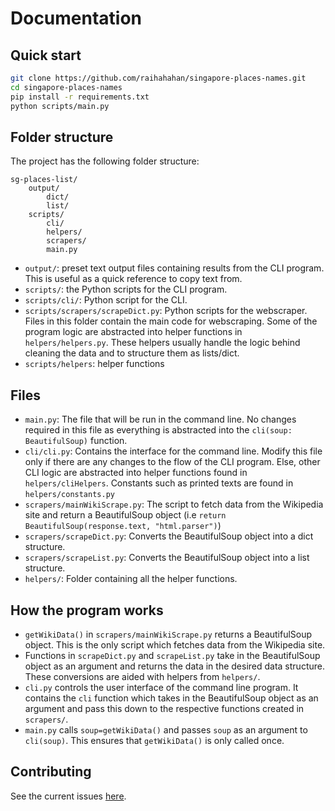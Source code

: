 # Documentation

## Quick start
   ```sh
   git clone https://github.com/raihahahan/singapore-places-names.git
   cd singapore-places-names
   pip install -r requirements.txt
   python scripts/main.py
   ```

## Folder structure
The project has the following folder structure:
```
sg-places-list/
    output/
        dict/
        list/
    scripts/
        cli/
        helpers/
        scrapers/
        main.py
```
- `output/`: preset text output files containing results from the CLI program. This is useful as a quick reference to copy text from.
- `scripts/`: the Python scripts for the CLI program.
- `scripts/cli/`: Python script for the CLI.
- `scripts/scrapers/scrapeDict.py`: Python scripts for the webscraper. Files in this folder contain the main code for webscraping. Some of the program logic are abstracted into helper functions in `helpers/helpers.py`. These helpers usually handle the logic behind cleaning the data and to structure them as lists/dict.
- `scripts/helpers`: helper functions

## Files
- `main.py`: The file that will be run in the command line. No changes required in this file as everything is abstracted into the `cli(soup: BeautifulSoup)` function.
- `cli/cli.py`: Contains the interface for the command line. Modify this file only if there are any changes to the flow of the CLI program. Else, other CLI logic are abstracted into helper functions found in `helpers/cliHelpers`. Constants such as printed texts are found in `helpers/constants.py`
- `scrapers/mainWikiScrape.py`: The script to fetch data from the Wikipedia site and return a BeautifulSoup object (i.e `return BeautifulSoup(response.text, "html.parser")`) 
- `scrapers/scrapeDict.py`: Converts the BeautifulSoup object into a dict structure.
- `scrapers/scrapeList.py`: Converts the BeautifulSoup object into a list structure.
- `helpers/`: Folder containing all the helper functions.

## How the program works
- `getWikiData()` in `scrapers/mainWikiScrape.py` returns a BeautifulSoup object. This is the only script which fetches data from the Wikipedia site.
- Functions in `scrapeDict.py` and `scrapeList.py` take in the BeautifulSoup object as an argument and returns the data in the desired data structure. These conversions are aided with helpers from `helpers/`.
- `cli.py` controls the user interface of the command line program. It contains the `cli` function which takes in the BeautifulSoup object as an argument and pass this down to the respective functions created in `scrapers/`.
- `main.py` calls `soup=getWikiData()` and passes `soup` as an argument to `cli(soup)`. This ensures that `getWikiData()` is only called once.

## Contributing
See the current issues [here](https://github.com/raihahahan/singapore-places-names/issues). 
